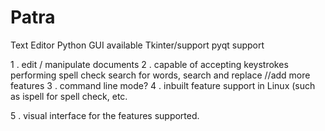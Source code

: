 # Patra
Text Editor Python GUI available Tkinter/support pyqt support

1 . edit / manipulate documents
2 . capable of
accepting keystrokes
performing spell check
search for words, search and replace
//add more features
3 . command line mode?
4 . inbuilt feature support in Linux (such as ispell for spell check, etc.

5 . visual interface for the features supported.
